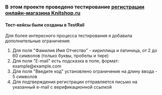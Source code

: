 <h3>В этом проекте проведено тестирование <a href="https://hexlet-products-store.vercel.app/](https://www.knitshop.ru/auth/registration/"> регистрации онлайн-магазина Knitshop.ru</a></h3>
<h4>Тест-кейсы были созданы в TestRail</h4>
<p>Для более интересного процесса тестирования я добавила дополнительные ограничения: </p>
<ol>
  <li> Для поля "Фамилия Имя Отчество" - кириллица и латиница, от 2 до 60 символов (только буквы, пробелы и тире)</li>
  <li> Для поля "E-mail" есть подсказка в поле, формат: example@example.com</li>
  <li>Для поля "Введите код" установлено ограничение на длину ввода - 5 символов</li>
  <li>Для подтверждения регистрации отправляется письмо на указанный e-mail с верификационной ссылкой</li>
</ol>
  
